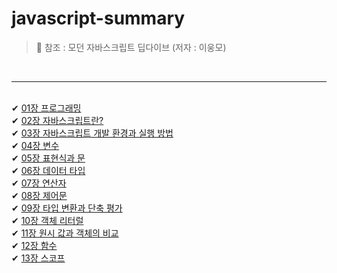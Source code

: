 # javascript-summary

> 📌 참조 : 모던 자바스크립트 딥다이브 (저자 : 이웅모)

<br >
<hr />
<br />
✔︎ <a href="https://velog.io/@benqu94/01%EC%9E%A5-%ED%94%84%EB%A1%9C%EA%B7%B8%EB%9E%98%EB%B0%8D-fxm7o5iu">01장 프로그래밍</a><br />
✔︎ <a href="https://velog.io/@benqu94/02%EC%9E%A5-%EC%9E%90%EB%B0%94%EC%8A%A4%ED%81%AC%EB%A6%BD%ED%8A%B8%EB%9E%80">02장 자바스크립트란?</a><br />
✔︎ <a href="https://velog.io/@benqu94/03%EC%9E%A5-%EC%9E%90%EB%B0%94%EC%8A%A4%ED%81%AC%EB%A6%BD%ED%8A%B8-%EA%B0%9C%EB%B0%9C-%ED%99%98%EA%B2%BD%EA%B3%BC-%EC%8B%A4%ED%96%89-%EB%B0%A9%EB%B2%95">03장 자바스크립트 개발 환경과 실행 방법</a><br />
✔︎ <a href="https://velog.io/@benqu94/04%EC%9E%A5-%EB%B3%80%EC%88%98">04장 변수</a><br />
✔︎ <a href="https://velog.io/@benqu94/05%EC%9E%A5-%ED%91%9C%ED%98%84%EC%8B%9D%EA%B3%BC-%EB%AC%B8">05장 표현식과 문</a><br />
✔︎ <a href="https://velog.io/@benqu94/06%EC%9E%A5-%EB%8D%B0%EC%9D%B4%ED%84%B0-%ED%83%80%EC%9E%85">06장 데이터 타입</a><br />
✔︎ <a href="https://velog.io/@benqu94/07%EC%9E%A5-%EC%97%B0%EC%82%B0%EC%9E%90">07장 연산자</a><br />
✔︎ <a href="https://velog.io/@benqu94/08%EC%9E%A5-%EC%A0%9C%EC%96%B4%EB%AC%B8">08장 제어문</a><br />
✔︎ <a href="https://velog.io/@benqu94/09%EC%9E%A5-%ED%83%80%EC%9E%85-%EB%B3%80%ED%99%98%EA%B3%BC-%EB%8B%A8%EC%B6%95-%ED%8F%89%EA%B0%80">09장 타입 변환과 단축 평가</a><br />
✔︎ <a href="https://velog.io/@benqu94/10%EC%9E%A5-%EA%B0%9D%EC%B2%B4-%EB%A6%AC%ED%84%B0%EB%9F%B4">10장 객체 리터럴</a><br />
✔︎ <a href="https://velog.io/@benqu94/11%EC%9E%A5-%EC%9B%90%EC%8B%9C-%EA%B0%92%EA%B3%BC-%EA%B0%9D%EC%B2%B4%EC%9D%98-%EB%B9%84%EA%B5%90">11장 원시 값과 객체의 비교</a><br />
✔︎ <a href="https://velog.io/@benqu94/12%EC%9E%A5-%ED%95%A8%EC%88%98">12장 함수</a><br />
✔︎ <a href="https://velog.io/@benqu94/12%EC%9E%A5-%EC%8A%A4%EC%BD%94%ED%94%84">13장 스코프</a>
